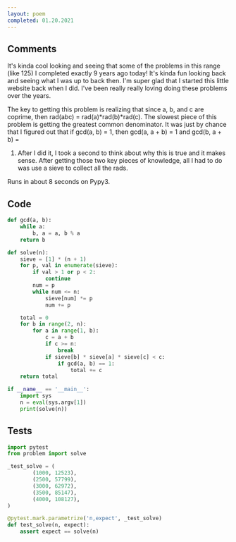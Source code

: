 ```yaml
---
layout: poem
completed: 01.20.2021
---
```


## Comments

It's kinda cool looking and seeing that some of the problems in this range
(like 125) I completed exactly 9 years ago today!  It's kinda fun looking back
and seeing what I was up to back then.  I'm super glad that I started this
little website back when I did.  I've been really really loving doing these
problems over the years.

The key to getting this problem is realizing that since a, b, and c are
coprime, then rad(a*b*c) = rad(a)*rad(b)*rad(c).  The slowest piece of this
problem is getting the greatest common denominator.  It was just by chance that
I figured out that if gcd(a, b) = 1, then gcd(a, a + b) = 1 and gcd(b, a + b) =
1.  After I did it, I took a second to think about why this is true and it
makes sense.  After getting those two key pieces of knowledge, all I had to do
was use a sieve to collect all the rads.

Runs in about 8 seconds on Pypy3.

## Code

```python
def gcd(a, b):
    while a:
        b, a = a, b % a
    return b

def solve(n):
    sieve = [1] * (n + 1)
    for p, val in enumerate(sieve):
        if val > 1 or p < 2:
            continue
        num = p
        while num <= n:
            sieve[num] *= p
            num += p

    total = 0
    for b in range(2, n):
        for a in range(1, b):
            c = a + b
            if c >= n:
                break
            if sieve[b] * sieve[a] * sieve[c] < c:
                if gcd(a, b) == 1:
                    total += c
    return total

if __name__ == '__main__':
    import sys
    n = eval(sys.argv[1])
    print(solve(n))
```

## Tests

```python
import pytest
from problem import solve

_test_solve = (
        (1000, 12523),
        (2500, 57799),
        (3000, 62972),
        (3500, 85147),
        (4000, 108127),
)

@pytest.mark.parametrize('n,expect', _test_solve)
def test_solve(n, expect):
    assert expect == solve(n)
```
